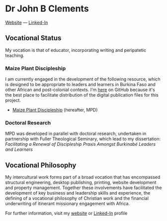 # Dr John B Clements #

[Website] — [Linked-In] 

## Vocational Status ##
My vocation is that of educator, incorporating writing and peripatetic teaching. 

### Maize Plant Discipleship ###

I am currently engaged in the development of the following resource, which is designed to be appropriate to leaders and learners in Burkina Faso and other African and post-colonial contexts. I'm [here][@johnbrc] on GitHub because it's the best place to facilitate distribution of the digital publication files for this project.

- [Maize Plant Discipleship] (hereafter, MPD)

### Doctoral Research ###

MPD was developed in parallel with doctoral research, undertaken in partnership with Fuller Theological Seminary, which lead to my dissertation:	*Facilitating a Renewal of Discipleship Praxis Amongst Burkinabé Leaders and Learners*

## Vocational Philosophy ##

My intercultural work forms part of a broad vocation that has encompassed structural engineering, desktop publishing, printing, website development and property management. Together these involvements have facilitated the development of key business and leadership skills and experience, the defining of a vocational philosophy of Christian work and the financial underwriting of itinerant missionary engagement with Africa.

For further information, visit my [website] or [Linked-In] profile


[Maize Plant Discipleship]: http://maizeplantdiscipleship.wordpress.com
[Website]: http://jbclements.wordpress.com/
[Linked-In]: http://uk.linkedin.com/in/jbclements/
[@johnbrc]: http://johnbrc.github.io

